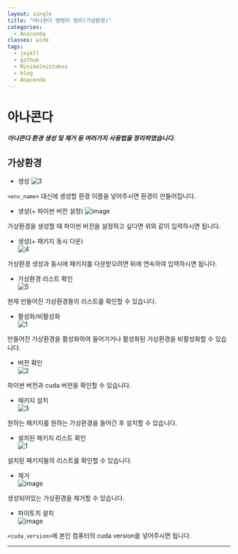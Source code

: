```yaml
---
layout: single
title: "아나콘다 명령어 정리(가상환경)"
categories:
  - Anaconda
classes: wide
tags:
  - jeykll
  - github
  - Minimalmistakes
  - blog
  - Anaconda
---
```


# 아나콘다
##### 아나콘다 환경 생성 및 제거 등 여러가지 사용법을 정리하였습니다.

## 가상환경
+ 생성
![3](https://user-images.githubusercontent.com/61397479/81694548-69428e80-949c-11ea-82b2-b9de4985668d.PNG)

`<env_name>` 대신에 생성할 환경 이름을 넣어주시면 환경이 만들어집니다.  

+ 생성(+ 파이썬 버전 설정)
![image](https://user-images.githubusercontent.com/61397479/81696288-aad43900-949e-11ea-8827-b9ad29c5fe0b.png)  

가상환경을 생성할 때 파이썬 버전을 설정하고 싶다면 위와 같이 입력하시면 됩니다.  

+ 생성(+ 패키지 동시 다운)  
![4](https://user-images.githubusercontent.com/61397479/81696459-dfe08b80-949e-11ea-9efe-eb6874c99538.PNG)  

가상환경 생성과 동시에 패키지를 다운받으려면 뒤에 연속하여 입력하시면 됩니다.  

+ 가상환경 리스트 확인  
![5](https://user-images.githubusercontent.com/61397479/81696529-fa1a6980-949e-11ea-84dd-add349a7675b.PNG)  

현재 만들어진 가상환경들의 리스트를 확인할 수 있습니다.  

+ 활성화/비활성화  
![1](https://user-images.githubusercontent.com/61397479/81696733-4a91c700-949f-11ea-8004-bb14b09eab57.png)  

만들어진 가상환경을 활성화하여 들어가거나 활성화된 가상환경을 비활성화할 수 있습니다.  

+ 버전 확인  
![2](https://user-images.githubusercontent.com/61397479/81697465-018e4280-94a0-11ea-8a1b-2aa0da06edb2.png)  

파이썬 버전과 cuda 버전을 확인할 수 있습니다.  

+ 패키지 설치  
![3](https://user-images.githubusercontent.com/61397479/81697639-24b8f200-94a0-11ea-8608-c76a0dda0eec.PNG)  

원하는 패키지를 원하는 가상환경을 들어간 후 설치할 수 있습니다.  

+ 설치된 패키지 리스트 확인  
![1](https://user-images.githubusercontent.com/61397479/81697769-3b5f4900-94a0-11ea-94bb-087d1682c708.PNG)  

설치된 패키지들의 리스트를 확인할 수 있습니다.

+ 제거  
![image](https://user-images.githubusercontent.com/61397479/81697878-4e721900-94a0-11ea-808b-31bf47fdb725.png)  

생성되어있는 가상환경을 제거할 수 있습니다.  

+ 파이토치 설치  
![image](https://user-images.githubusercontent.com/61397479/81698051-6d70ab00-94a0-11ea-912f-5550a30a735d.png)  

`<cuda_version>`에 본인 컴퓨터의 cuda version을 넣어주시면 됩니다.  

---
